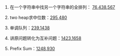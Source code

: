 1. 在一个字符串中找另一个字符串的全排列： [76](76.%20Minimum%20Window%20Substring.md),[438](438.%20Find%20All%20Anagrams%20in%20a%20String.md),[567](567.%20Permutation%20in%20String.md)

2. two heap求中位数：[295](295.%20Find%20Median%20from%20Data%20Stream.md),[480](480.%20Sliding%20Window%20Median.md)

3. 单调队列：[239](239.%20Sliding%20Window%20Maximum.md),[1438](1438.%20Longest%20Continuous%20Subarray%20With%20Absolute%20Diff.md)

4. 讲原问题转化为互补问题：[1423](1423.%20Maximum%20Points.md),[1658](1658.%20Minimum%20Operations%20to%20Reduce%20X%20to%20Zero.md)

5. Prefix Sum：[1248](1248.%20Count%20Number%20of%20Nice%20Subarrays.md),[930](930.%20Binary%20Subarrays%20With%20Sum.md)
